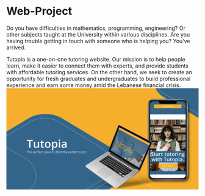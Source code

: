 # Web-Project
Do you have difficulties in mathematics, programming, engineering? Or other subjects taught at the University within various disciplines. Are you having trouble getting in touch with someone who is helping you? You've arrived. 

Tutopia is a one-on-one tutoring website. Our mission is to help people learn, make it easier to connect them with experts, and provide students with affordable tutoring services. On the other hand, we seek to create an opportunity for fresh graduates and undergraduates to build professional experience and earn some money amid the Lebanese financial crisis.
![image](https://github.com/hadi-ctrl/Web-Project/blob/43124dd63285d9c650ab162392e34d20c8a261c9/Cover-frame.png)
